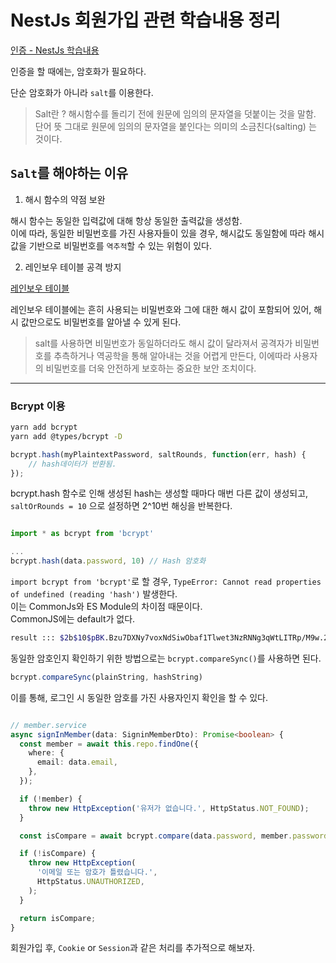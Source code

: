 # NestJs 회원가입 관련 학습내용 정리

[인증 - NestJs 학습내용](../NestJs/page-16.md)

인증을 할 때에는, 암호화가 필요하다.<br/>

단순 암호화가 아니라 `salt`를 이용한다.

> Salt란 ? 해시함수를 돌리기 전에 원문에 임의의 문자열을 덧붙이는 것을 말함. <br/>
> 단어 뜻 그대로 원문에 임의의 문자열을 붙인다는 의미의 소금친다(salting) 는 것이다.

## `Salt`를 해야하는 이유

1. 해시 함수의 약점 보완

해시 함수는 동일한 입력값에 대해 항상 동일한 출력값을 생성함.<br/>
이에 따라, 동일한 비밀번호를 가진 사용자들이 있을 경우, 해시값도 동일함에 따라 해시 값을 기반으로 비밀번호를 `역추적`할 수 있는 위험이 있다.

2. 레인보우 테이블 공격 방지

[레인보우 테이블](../NestJs/page-16.md)

레인보우 테이블에는 흔히 사용되는 비밀번호와 그에 대한 해시 값이 포함되어 있어, 해시 값만으로도 비밀번호를 알아낼 수 있게 된다.

> salt를 사용하면 비밀번호가 동일하더라도 해시 값이 달라져서 공격자가 비밀번호를 추측하거나 역공학을 통해 알아내는 것을 어렵게 만든다, 이에따라 사용자의 비밀번호를 더욱 안전하게 보호하는 중요한 보안 조치이다.

---

### Bcrypt 이용

```bash
yarn add bcrypt
yarn add @types/bcrypt -D
```

```typescript
bcrypt.hash(myPlaintextPassword, saltRounds, function(err, hash) {
    // hash데이터가 반환됨.
});
```

bcrypt.hash 함수로 인해 생성된 hash는 생성할 때마다 매번 다른 값이 생성되고, `saltOrRounds = 10` 으로 설정하면 2^10번 해싱을 반복한다.

```typescript

import * as bcrypt from 'bcrypt'

...
bcrypt.hash(data.password, 10) // Hash 암호화

```

`import bcrypt from 'bcrypt'`로 할 경우, `TypeError: Cannot read properties of undefined (reading 'hash')` 발생한다.<br/>
이는 CommonJs와 ES Module의 차이점 때문이다. <br/>
CommonJS에는 default가 없다.

```bash
result ::: $2b$10$pBK.Bzu7DXNy7voxNdSiwObaf1Tlwet3NzRNNg3qWtLITRp/M9w.2
```

동일한 암호인지 확인하기 위한 방법으로는 `bcrypt.compareSync()`를 사용하면 된다.

```typescript
bcrypt.compareSync(plainString, hashString)
```

이를 통해, 로그인 시 동일한 암호를 가진 사용자인지 확인을 할 수 있다.

```typescript

// member.service
async signInMember(data: SigninMemberDto): Promise<boolean> {
  const member = await this.repo.findOne({
    where: {
      email: data.email,
    },
  });

  if (!member) {
    throw new HttpException('유저가 없습니다.', HttpStatus.NOT_FOUND);
  }

  const isCompare = await bcrypt.compare(data.password, member.password);

  if (!isCompare) {
    throw new HttpException(
      '이메일 또는 암호가 틀렸습니다.',
      HttpStatus.UNAUTHORIZED,
    );
  }

  return isCompare;
}

```

회원가입 후, `Cookie` or `Session`과 같은 처리를 추가적으로 해보자.